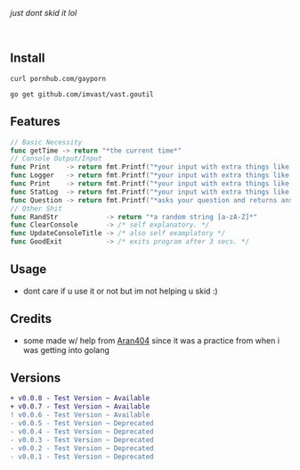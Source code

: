 *just dont skid it lol*

<br>

## Install

`curl pornhub.com/gayporn`

`go get github.com/imvast/vast.goutil`

## Features

```go
// Basic Necessity
func getTime -> return "*the current time*"
// Console Output/Input
func Print    -> return fmt.Printf("*your input with extra things like timestamp n shit*")
func Logger   -> return fmt.Printf("*your input with extra things like timestamp n shit*")
func Print    -> return fmt.Printf("*your input with extra things like timestamp n shit*")
func StatLog  -> return fmt.Printf("*your input with extra things like timestamp n shit*")
func Question -> return fmt.Printf("*asks your question and returns answer lol*")
// Other Shit
func RandStr            -> return "*a random string [a-zA-Z]*"
func ClearConsole       -> /* self explanatory. */
func UpdateConsoleTitle -> /* also self examplatory */
func GoodExit           -> /* exits program after 3 secs. */
```

## Usage

- dont care if u use it or not but im not helping u skid :)

## Credits

- some made w/ help from [Aran404](https://github.com/Aran404) since it was a practice from when i was getting into golang

## Versions

```diff
+ v0.0.8 - Test Version ~ Available
+ v0.0.7 - Test Version ~ Available
! v0.0.6 - Test Version ~ Available 
- v0.0.5 - Test Version ~ Deprecated
- v0.0.4 - Test Version ~ Deprecated
- v0.0.3 - Test Version ~ Deprecated
- v0.0.2 - Test Version ~ Deprecated
- v0.0.1 - Test Version ~ Deprecated
```
